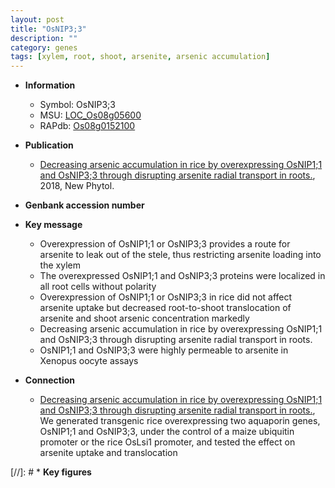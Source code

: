```yaml
---
layout: post
title: "OsNIP3;3"
description: ""
category: genes
tags: [xylem, root, shoot, arsenite, arsenic accumulation]
---
```


* **Information**  
    + Symbol: OsNIP3;3  
    + MSU: [LOC_Os08g05600](http://rice.plantbiology.msu.edu/cgi-bin/ORF_infopage.cgi?orf=LOC_Os08g05600)  
    + RAPdb: [Os08g0152100](http://rapdb.dna.affrc.go.jp/viewer/gbrowse_details/irgsp1?name=Os08g0152100)  

* **Publication**  
    + [Decreasing arsenic accumulation in rice by overexpressing OsNIP1;1 and OsNIP3;3 through disrupting arsenite radial transport in roots.](http://www.ncbi.nlm.nih.gov/pubmed?term=Decreasing+arsenic+accumulation+in+rice+by+overexpressing+OsNIP1;1+and+OsNIP3;3+through+disrupting+arsenite+radial+transport+in+roots.%5BTitle%5D), 2018, New Phytol.

* **Genbank accession number**  

* **Key message**  
    + Overexpression of OsNIP1;1 or OsNIP3;3 provides a route for arsenite to leak out of the stele, thus restricting arsenite loading into the xylem
    + The overexpressed OsNIP1;1 and OsNIP3;3 proteins were localized in all root cells without polarity
    + Overexpression of OsNIP1;1 or OsNIP3;3 in rice did not affect arsenite uptake but decreased root-to-shoot translocation of arsenite and shoot arsenic concentration markedly
    + Decreasing arsenic accumulation in rice by overexpressing OsNIP1;1 and OsNIP3;3 through disrupting arsenite radial transport in roots.
    + OsNIP1;1 and OsNIP3;3 were highly permeable to arsenite in Xenopus oocyte assays

* **Connection**  
    + [Decreasing arsenic accumulation in rice by overexpressing OsNIP1;1 and OsNIP3;3 through disrupting arsenite radial transport in roots.](http://www.ncbi.nlm.nih.gov/pubmed?term=Decreasing+arsenic+accumulation+in+rice+by+overexpressing+OsNIP1;1+and+OsNIP3;3+through+disrupting+arsenite+radial+transport+in+roots.%5BTitle%5D),  We generated transgenic rice overexpressing two aquaporin genes, OsNIP1;1 and OsNIP3;3, under the control of a maize ubiquitin promoter or the rice OsLsi1 promoter, and tested the effect on arsenite uptake and translocation

[//]: # * **Key figures**  



